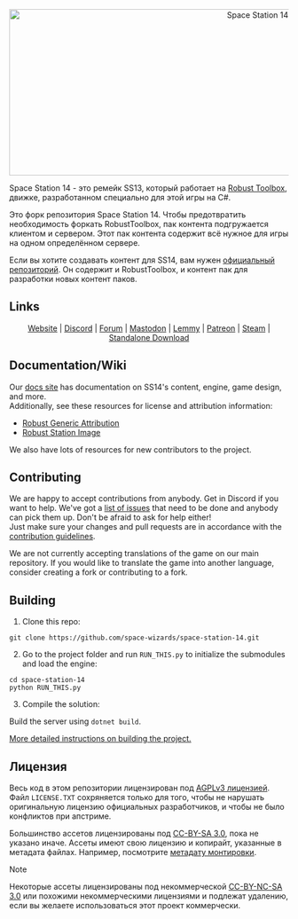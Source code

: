 <div class="header" align="center">  
<img alt="Space Station 14" width="880" height="300" src="https://raw.githubusercontent.com/space-wizards/asset-dump/de329a7898bb716b9d5ba9a0cd07f38e61f1ed05/github-logo.svg">  
</div>

Space Station 14 - это ремейк SS13, который работает на [Robust Toolbox](https://github.com/space-wizards/RobustToolbox), движке, разработанном специально для этой игры на C#.

Это форк репозитория Space Station 14. Чтобы предотвратить необходимость форкать RobustToolbox, пак контента подгружается клиентом и сервером. Этот пак контента содержит всё нужное для игры на одном определённом сервере.

Если вы хотите создавать контент для SS14, вам нужен [официальный репозиторий](https://github.com/space-wizards/space-station-14). Он содержит и RobustToolbox, и контент пак для разработки новых контент паков.

## Links

<div class="header" align="center">  

[Website](https://spacestation14.com/) | [Discord](https://discord.ss14.io/) | [Forum](https://forum.spacestation14.com/) | [Mastodon](https://mastodon.gamedev.place/@spacestation14) | [Lemmy](https://lemmy.spacestation14.com/) | [Patreon](https://www.patreon.com/spacestation14) | [Steam](https://store.steampowered.com/app/1255460/Space_Station_14/) | [Standalone Download](https://spacestation14.com/about/nightlies/)  

</div>

## Documentation/Wiki

Our [docs site](https://docs.spacestation14.com/) has documentation on SS14's content, engine, game design, and more.  
Additionally, see these resources for license and attribution information:  
- [Robust Generic Attribution](https://docs.spacestation14.com/en/specifications/robust-generic-attribution.html)  
- [Robust Station Image](https://docs.spacestation14.com/en/specifications/robust-station-image.html)

We also have lots of resources for new contributors to the project.

## Contributing

We are happy to accept contributions from anybody. Get in Discord if you want to help. We've got a [list of issues](https://github.com/GreenSpaceStation/space-station-14-green/issues) that need to be done and anybody can pick them up. Don't be afraid to ask for help either!  
Just make sure your changes and pull requests are in accordance with the [contribution guidelines](https://docs.spacestation14.com/en/general-development/codebase-info/pull-request-guidelines.html).

We are not currently accepting translations of the game on our main repository. If you would like to translate the game into another language, consider creating a fork or contributing to a fork.

## Building

1. Clone this repo:
```shell
git clone https://github.com/space-wizards/space-station-14.git
```
2. Go to the project folder and run `RUN_THIS.py` to initialize the submodules and load the engine:
```shell
cd space-station-14
python RUN_THIS.py
```
3. Compile the solution:  

Build the server using `dotnet build`.

[More detailed instructions on building the project.](https://docs.spacestation14.com/en/general-development/setup.html)

## Лицензия

Весь код в этом репозитории лицензирован под [AGPLv3 лицензией](https://github.com/GreenSpaceStation/space-station-14-green/blob/master/LICENSE-AGPLv3.txt). Файл `LICENSE.TXT` сохряняется только для того, чтобы не нарушать оригинальную лицензию официальных разработчиков, и чтобы не было конфликтов при апстриме.

Большинство ассетов лицензированы под [CC-BY-SA 3.0](https://creativecommons.org/licenses/by-sa/3.0/), пока не указано иначе. Ассеты имеют свою лицензию и копирайт, указанные в метадата файлах. Например, посмотрите [метадату монтировки](https://github.com/GreenSpaceStation/space-station-14-green/blob/master/Resources/Textures/Objects/Tools/crowbar.rsi/meta.json).

> [!NOTE]
> Некоторые ассеты лицензированы под некоммерческой [CC-BY-NC-SA 3.0](https://creativecommons.org/licenses/by-nc-sa/3.0/) или похожими некоммерческими лицензиями и подлежат удалению, если вы желаете использоваться этот проект коммерчески.
